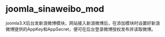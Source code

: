 joomla_sinaweibo_mod
====================

joomla3.X后台发新浪微博模块，网站接入新浪微博后，在添加模块时设置好新浪微博提供的AppKey和AppSecret，便可在后台登录微博授权发布并读取微博。
